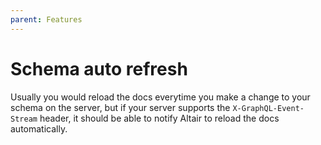 ```yaml
---
parent: Features
---
```


# Schema auto refresh

Usually you would reload the docs everytime you make a change to your schema on the server, but if your server supports the `X-GraphQL-Event-Stream` header, it should be able to notify Altair to reload the docs automatically.
